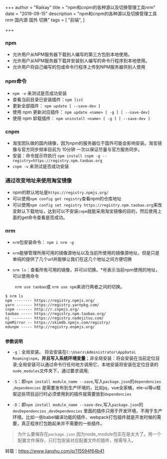 +++
author = "Raikay"
title = "npm和cnpm的各种源以及切换管理工具nrm"
date = "2019-09-15"
description = "npm和cnpm的各种源以及切换管理工具nrm 国内源 国外 切换"
tags = [
    "前端",
]

+++

### npm

- 允许用户从NPM服务器下载别人编写的第三方包到本地使用。
- 允许用户从NPM服务器下载并安装别人编写的命令行程序到本地使用。
- 允许用户将自己编写的包或命令行程序上传到NPM服务器供别人使用

### npm命令

- `npm -v` 来测试是否成功安装
- 查看当前目录已安装插件：`npm list`
- 更新全部插件： `npm update [ --save-dev ]`
- 使用 npm 更新对应插件： `npm update <name> [ -g ] [ --save-dev]`
- 使用 npm 卸载插件： `npm uninstall <name> [ -g ] [ --save-dev ]`

### cnpm

- 淘宝团队做的国内镜像，因为npm的服务器位于国外可能会影响安装。淘宝镜像与官方同步频率目前为 10分钟 一次以保证尽量与官方服务同步。
- 安装：命令提示符执行
   `npm install cnpm -g --registry=https://registry.npm.taobao.org`
- `cnpm -v` 来测试是否成功安装

### 通过改变地址来使用淘宝镜像

- npm的默认地址是`https://registry.npmjs.org/`
- 可以使用`npm config get registry`查看npm的仓库地址
- 可以使用`npm config set registry https://registry.npm.taobao.org`来改变默认下载地址，达到可以不安装`cnpm`就能采用淘宝镜像的目的，然后使用上面的get命令查看是否成功。  

### nrm

- `nrm`包安装命令： `npm i nrm -g ` 

- `nrm`能够管理所用可用的镜像源地址以及当前所使用的镜像源地址，但是只是单纯的提供了几个url并能够让我们在这几个地址之间方便切换  

- `nrm ls`：查看所有可用的镜像，并可以切换。*号表示当前npm使用的地址，可以使用命令  

  ` nrm use taobao`或 `nrm use npm`来进行两者之间的切换。  


```
$ nrm ls
npm -------- https://registry.npmjs.org/  
yarn ------- https://registry.yarnpkg.com/  
cnpm ------- http://r.cnpmjs.org/  
taobao ----- https://registry.npm.taobao.org/  
nj --------- https://registry.nodejitsu.com/  
npmMirror -- https://skimdb.npmjs.com/registry/  
edunpm ----- http://registry.enpmjs.org/  
  
```

  

**参数说明**

- `-g`：全局安装。 将会安装在`C:\Users\Administrator\AppData\ Roaming\npm`，**并且写入系统环境变量**；非全局安装：将会安装在当前定位目录;全局安装可以通过命令行任何地方调用它，本地安装将安装在定位目录的`node_modules`文件夹下，通过要求调用;  

- `-S`：即`npm install module_name --save`,写入`package.json`的`dependencies` ,`dependencies` 是需要发布到生产环境的，比如jq，vue全家桶，ele-ui等ui框架这些项目运行时必须使用到的插件就需要放到`dependencies`    

  

- `-D`：即`npm install module_name --save-dev`,写入`package.json`的`devDependencies` ,`devDependencies` 里面的插件只用于开发环境，不用于生产环境。比如一些babel编译功能的插件、webpack打包插件就是开发时候的需要，真正程序打包跑起来并不需要的一些插件。

  

> 为什么要保存在`package.json`  因为node_module包实在是太大了。用一个配置文件保存，只打包安装对应配置文件的插件，按需导入。




转载：https://www.jianshu.com/p/115594f64b41
